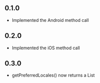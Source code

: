 ## 0.1.0

- Implemented the Android method call

## 0.2.0

- Implemented the iOS method call

## 0.3.0

- getPreferredLocales() now returns a List<Locale>

